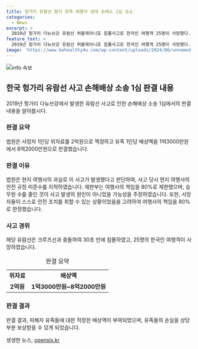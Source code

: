 ```yaml
---
title: 헝가리 유람선 참사 유족 여행사 상대 손배소 1심 승소
categories:
  - News
excerpt: >
  2019년 헝가리 다뉴브강 유람선 허블레아니호 침몰사고로 한국인 여행객 25명이 사망했다. 한국 유족들이 헝가리 여행사를 상대로 손해배상 소송을 제기하고, 법원은 한 사망자당 2억원의 위자료와 유족당 1억3000만~8억2000만원의 배상금을 지불할 것으로 판결했다. 사고의 원인은 현지 여행사의 안전규정 미준수와 탑승객들에게 안전조치를 취하지 않은 것으로 밝혀졌다. 2019년 헝가리 다뉴브강에서의 이 참사는 많은 이목을 끈 바 있다.
feature_text: >
  2019년 헝가리 다뉴브강 유람선 허블레아니호 침몰사고로 한국인 여행객 25명이 사망했다. 한국 유족들이 헝가리 여행사를 상대로 손해배상 소송을 제기하고, 법원은 한 사망자당 2억원의 위자료와 유족당 1억3000만~8억2000만원의 배상금을 지불할 것으로 판결했다. 사고의 원인은 현지 여행사의 안전규정 미준수와 탑승객들에게 안전조치를 취하지 않은 것으로 밝혀졌다. 2019년 헝가리 다뉴브강에서의 이 참사는 많은 이목을 끈 바 있다.
image: 'https://www.behealthy4u.com/wp-content/uploads/2024/06/unnamed-file.png'
---
```


<p><img src="https://www.behealthy4u.com/wp-content/uploads/2024/06/unnamed-file.png" alt="info 속보" /></p>

<h2 data-ke-size="size26">한국 헝가리 유람선 사고 손해배상 소송 1심 판결 내용</h2>

<p data-ke-size="size16">2019년 헝가리 다뉴브강에서 발생한 유람선 사고로 인한 손해배상 소송 1심에서의 판결 내용을 알아봅시다.</p>

<h3>판결 요약</h3>

<p data-ke-size="size16">법원은 사망자 1인당 위자료를 2억원으로 책정하고 유족 1인당 배상액을 1억3000만원에서 8억2000만원으로 판결했습니다.</p>

<h3>판결 이유</h3>

<p data-ke-size="size16">법원은 현지 여행사의 과실로 이 사고가 발생했다고 판단하여, 사고 당시 현지 여행사의 안전 규정 미준수를 지적하였습니다. 재판부는 여행사의 책임을 80%로 제한했으며, 승무원 수를 줄인 것이 사고 발생의 원인이 아니었을 가능성을 주장하였습니다. 또한, 사망자들이 스스로 안전 조치를 취할 수 있는 상황이었음을 고려하여 여행사의 책임을 80%로 한정했습니다.</p>

<h3>사고 경위</h3>

<p data-ke-size="size16">해당 유람선은 크루즈선과 충돌하여 30초 만에 침몰하였고, 25명의 한국인 여행객이 사망하였습니다.</p>

<table>
    <caption>판결 요약</caption>
    <tbody>
        <tr>
            <td style="text-align: center; height: 17px;"><b>위자료</b></td>
            <td style="text-align: center; height: 17px;"><b>배상액</b></td>
        </tr>
        <tr>
            <td style="text-align: center; height: 17px;"><b>2억원</b></td>
            <td style="text-align: center; height: 17px;"><b>1억3000만원~8억2000만원</b></td>
        </tr>
    </tbody>
</table>

<h3>판결 결과</h3>

<p data-ke-size="size16">판결 결과, 피해자 유족들에 대한 적정한 배상액이 부여되었으며, 유족들의 손실을 상당 부분 보상받을 수 있게 되었습니다.</p>
생생한 뉴스, <a href="https://opensis.kr" rel="dofollow">opensis.kr</a>


